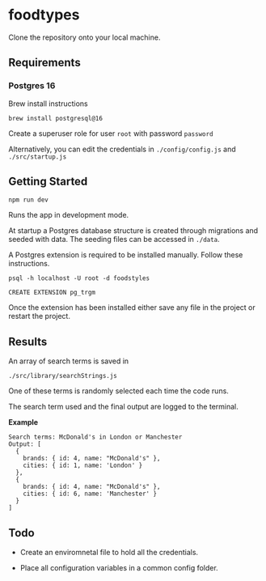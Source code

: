 # foodtypes

Clone the repository onto your local machine.

## Requirements

### Postgres 16

Brew install instructions

`brew install postgresql@16`

Create a superuser role for user `root` with password `password`

Alternatively, you can edit the credentials in `./config/config.js` and `./src/startup.js`

## Getting Started

```
npm run dev
```

Runs the app in development mode.

At startup a Postgres database structure is created through migrations and seeded with data. The seeding files can be accessed in `./data`.

A Postgres extension is required to be installed manually. Follow these instructions.

`psql -h localhost -U root -d foodstyles`

`CREATE EXTENSION pg_trgm`

Once the extension has been installed either save any file in the project or restart the project.

## Results

An array of search terms is saved in

`./src/library/searchStrings.js`

One of these terms is randomly selected each time the code runs.

The search term used and the final output are logged to the terminal.

**Example**

```
Search terms: McDonald's in London or Manchester
Output: [
  {
    brands: { id: 4, name: "McDonald's" },
    cities: { id: 1, name: 'London' }
  },
  {
    brands: { id: 4, name: "McDonald's" },
    cities: { id: 6, name: 'Manchester' }
  }
]
```

## Todo

- Create an enviromnetal file to hold all the credentials.

- Place all configuration variables in a common config folder.
